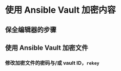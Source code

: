 # 使用 Ansible Vault 加密内容

## 保全编辑器的步骤

## 使用 Ansible Vault 加密文件

<a name="rekey"></a>
### 修改加密文件的密码与/或 vault ID，`rekey`
